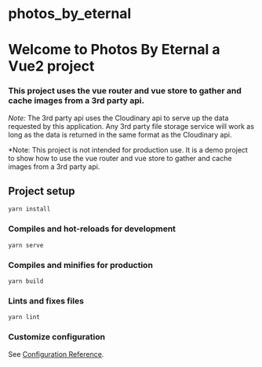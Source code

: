 # photos_by_eternal


# Welcome to Photos By Eternal a Vue2 project

### This project uses the vue router and vue store to gather and cache images from a 3rd party api. 

*Note:* The 3rd party api uses the Cloudinary api to serve up the data requested by this application. Any 3rd party file storage service will work as long as the data is returned in the same format as the Cloudinary api.

*Note: This project is not intended for production use. It is a demo project to show how to use the vue router and vue store to gather and cache images from a 3rd party api.
## Project setup
```
yarn install
```

### Compiles and hot-reloads for development
```
yarn serve
```

### Compiles and minifies for production
```
yarn build
```

### Lints and fixes files
```
yarn lint
```

### Customize configuration
See [Configuration Reference](https://cli.vuejs.org/config/).
